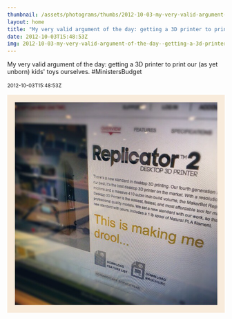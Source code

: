 ```yaml
---
thumbnail: /assets/photograms/thumbs/2012-10-03-my-very-valid-argument-of-the-day--getting-a-3d-printer-to-print-our--as-yet-unborn--kids--toys-ourselves---ministersbudget.jpg
layout: home
title: "My very valid argument of the day: getting a 3D printer to print our (as yet unborn) kids' toys ourselves. #MinistersBudget"
date: 2012-10-03T15:48:53Z
img: 2012-10-03-my-very-valid-argument-of-the-day--getting-a-3d-printer-to-print-our--as-yet-unborn--kids--toys-ourselves---ministersbudget.jpg
---
```


My very valid argument of the day: getting a 3D printer to print our (as yet unborn) kids' toys ourselves. #MinistersBudget

<small>2012-10-03T15:48:53Z</small>

![My very valid argument of the day: getting a 3D printer to print our (as yet unborn) kids' toys ourselves. #MinistersBudget](/assets/photograms/original/2012-10-03-my-very-valid-argument-of-the-day--getting-a-3d-printer-to-print-our--as-yet-unborn--kids--toys-ourselves---ministersbudget.jpg)
